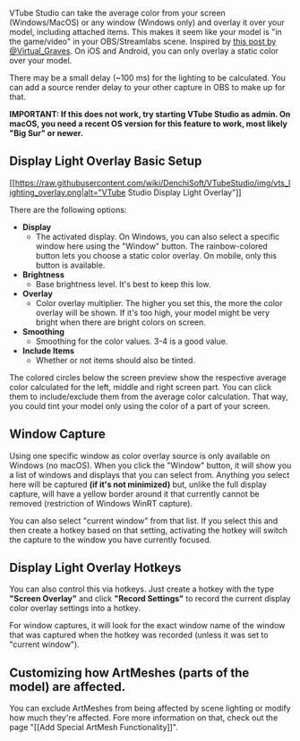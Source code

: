 VTube Studio can take the average color from your screen (Windows/MacOS) or any window (Windows only) and overlay it over your model, including attached items. This makes it seem like your model is "in the game/video" in your OBS/Streamlabs scene. Inspired by [this post by @Virtual_Graves](https://twitter.com/Virtual_Graves/status/1434154401707397120). On iOS and Android, you can only overlay a static color over your model.

There may be a small delay (~100 ms) for the lighting to be calculated. You can add a source render delay to your other capture in OBS to make up for that.

**IMPORTANT: If this does not work, try starting VTube Studio as admin. On macOS, you need a recent OS version for this feature to work, most likely "Big Sur" or newer.**

## Display Light Overlay Basic Setup

[[https://raw.githubusercontent.com/wiki/DenchiSoft/VTubeStudio/img/vts_lighting_overlay.png|alt="VTube Studio Display Light Overlay"]]

There are the following options:
* **Display**
  * The activated display. On Windows, you can also select a specific window here using the "Window" button. The rainbow-colored button lets you choose a static color overlay. On mobile, only this button is available.
* **Brightness**
  * Base brightness level. It's best to keep this low.
* **Overlay**
  * Color overlay multiplier. The higher you set this, the more the color overlay will be shown. If it's too high, your model might be very bright when there are bright colors on screen.
* **Smoothing**
  * Smoothing for the color values. 3-4 is a good value.
* **Include Items**
  * Whether or not items should also be tinted.

The colored circles below the screen preview show the respective average color calculated for the left, middle and right screen part. You can click them to include/exclude them from the average color calculation. That way, you could tint your model only using the color of a part of your screen.

## Window Capture

Using one specific window as color overlay source is only available on Windows (no macOS). When you click the "Window" button, it will show you a list of windows and displays that you can select from. Anything you select here will be captured **(if it's not minimized)** but, unlike the full display capture, will have a yellow border around it that currently cannot be removed (restriction of Windows WinRT capture).

You can also select "current window" from that list. If you select this and then create a hotkey based on that setting, activating the hotkey will switch the capture to the window you have currently focused.

## Display Light Overlay Hotkeys

You can also control this via hotkeys. Just create a hotkey with the type **"Screen Overlay"** and click **"Record Settings"** to record the current display color overlay settings into a hotkey.

For window captures, it will look for the exact window name of the window that was captured when the hotkey was recorded (unless it was set to "current window").

## Customizing how ArtMeshes (parts of the model) are affected.

You can exclude ArtMeshes from being affected by scene lighting or modify how much they're affected. Fore more information on that, check out the page "[[Add Special ArtMesh Functionality]]".


